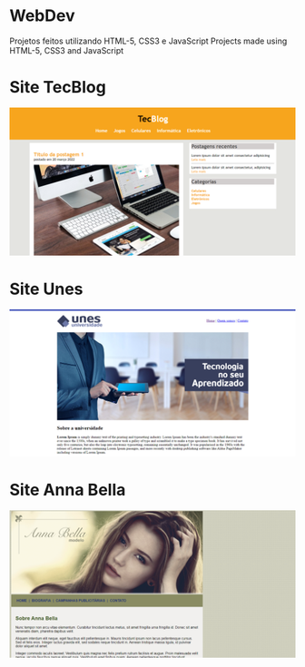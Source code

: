 # WebDev
Projetos feitos utilizando HTML-5, CSS3 e JavaScript
Projects made using HTML-5, CSS3 and JavaScript
# Site TecBlog
![Site TecBlog](site_TecBlog/imagens/tecblog_layout.png)

# Site Unes
![Site_UNES](site_UNES/imagens/siteUnes_layout.png)

# Site Anna Bella
![Site_AnnaBella](site_AnnaBella/imagens/AnaBella_layout.png)
